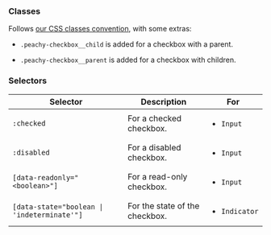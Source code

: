 ### Classes

Follows [our CSS classes convention](to:styling), with some extras:

- `.peachy-checkbox__child` is added for a checkbox with a parent.

- `.peachy-checkbox__parent` is added for a checkbox with children.

### Selectors

| Selector                                    | Description                    | For                           |
| ------------------------------------------- | ------------------------------ | ----------------------------- |
| `:checked`                                  | For a checked checkbox.        | <ul><li>`Input`</li></ul>     |
| `:disabled`                                 | For a disabled checkbox.       | <ul><li>`Input`</li></ul>     |
| `[data-readonly="<boolean>"]`               | For a read-only checkbox.      | <ul><li>`Input`</li></ul>     |
| `[data-state="boolean \| 'indeterminate'"]` | For the state of the checkbox. | <ul><li>`Indicator`</li></ul> |
